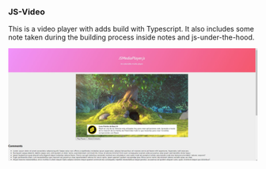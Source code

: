 ### JS-Video

This is a video player with adds build with Typescript. It also includes some note taken during the building process inside notes and js-under-the-hood.

![sample view](https://github.com/merRen22/js-video/blob/typescript-web/showcase/sample.JPG)
